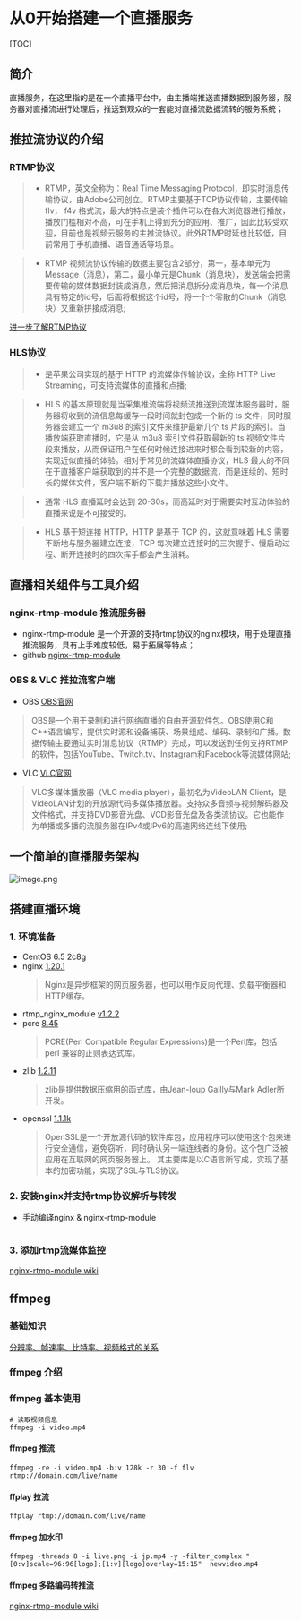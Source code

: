 # 从0开始搭建一个直播服务

[TOC]

## 简介
直播服务，在这里指的是在一个直播平台中，由主播端推送直播数据到服务器，服务器对直播流进行处理后，推送到观众的一套能对直播流数据流转的服务系统；

## 推拉流协议的介绍

### RTMP协议

> * RTMP，英文全称为：Real Time Messaging Protocol，即实时消息传输协议，由Adobe公司创立。RTMP主要基于TCP协议传输，主要传输 flv， f4v 格式流，最大的特点是装个插件可以在各大浏览器进行播放，播放门槛相对不高，可在手机上得到充分的应用、推广，因此比较受欢迎，目前也是视频云服务的主推流协议。此外RTMP时延也比较低，目前常用于手机直播、语音通话等场景。

> * RTMP 视频流协议传输的数据主要包含2部分，第一，基本单元为Message（消息），第二，最小单元是Chunk（消息块），发送端会把需要传输的媒体数据封装成消息，然后把消息拆分成消息块，每一个消息具有特定的id号，后面将根据这个id号，将一个个零散的Chunk（消息块）又重新拼接成消息;

[进一步了解RTMP协议](https://www.jianshu.com/p/715f37b1202f)

### HLS协议

> * 是苹果公司实现的基于 HTTP 的流媒体传输协议，全称 HTTP Live Streaming，可支持流媒体的直播和点播;

> * HLS 的基本原理就是当采集推流端将视频流推送到流媒体服务器时，服务器将收到的流信息每缓存一段时间就封包成一个新的 ts 文件，同时服务器会建立一个 m3u8 的索引文件来维护最新几个 ts 片段的索引。当播放端获取直播时，它是从 m3u8 索引文件获取最新的 ts 视频文件片段来播放，从而保证用户在任何时候连接进来时都会看到较新的内容，实现近似直播的体验。相对于常见的流媒体直播协议，HLS 最大的不同在于直播客户端获取到的并不是一个完整的数据流，而是连续的、短时长的媒体文件，客户端不断的下载并播放这些小文件。

> * 通常 HLS 直播延时会达到 20-30s，而高延时对于需要实时互动体验的直播来说是不可接受的。

> * HLS 基于短连接 HTTP，HTTP 是基于 TCP 的，这就意味着 HLS 需要不断地与服务器建立连接，TCP 每次建立连接时的三次握手、慢启动过程、断开连接时的四次挥手都会产生消耗。

## 直播相关组件与工具介绍

### nginx-rtmp-module 推流服务器

* nginx-rtmp-module 是一个开源的支持rtmp协议的nginx模块，用于处理直播推流服务，具有上手难度较低，易于拓展等特点；
* github [nginx-rtmp-module](https://github.com/arut/nginx-rtmp-module)

### OBS & VLC 推拉流客户端

* OBS  [OBS官网](https://obsproject.com/zh-tw)
> OBS是一个用于录制和进行网络直播的自由开源软件包。OBS使用C和C++语言编写，提供实时源和设备捕获、场景组成、编码、录制和广播。数据传输主要通过实时消息协议（RTMP）完成，可以发送到任何支持RTMP的软件，包括YouTube、Twitch.tv、Instagram和Facebook等流媒体网站;

* VLC  [VLC官网](https://www.videolan.org/)
> VLC多媒体播放器（VLC media player），最初名为VideoLAN Client，是VideoLAN计划的开放源代码多媒体播放器。支持众多音频与视频解码器及文件格式，并支持DVD影音光盘、VCD影音光盘及各类流协议。它也能作为单播或多播的流服务器在IPv4或IPv6的高速网络连线下使用;

## 一个简单的直播服务架构

![image.png](https://i.loli.net/2021/07/07/gAevpiWNJDtUbFB.png)


## 搭建直播环境  
### 1. 环境准备  

* CentOS 6.5 2c8g
* nginx [1.20.1](https://nginx.org/en/download.html)
  > Nginx是异步框架的网页服务器，也可以用作反向代理、负载平衡器和HTTP缓存。
* rtmp_nginx_module [v1.2.2](https://github.com/arut/nginx-rtmp-module)
* pcre [8.45](https://ftp.pcre.org/pub/pcre/)
  > PCRE(Perl Compatible Regular Expressions)是一个Perl库，包括 perl 兼容的正则表达式库。
* zlib [1.2.11](https://zlib.net/)
  > zlib是提供数据压缩用的函式库，由Jean-loup Gailly与Mark Adler所开发。
* openssl [1.1.1k](https://www.openssl.org/source/)
  > OpenSSL是一个开放源代码的软件库包，应用程序可以使用这个包来进行安全通信，避免窃听，同时确认另一端连线者的身份。这个包广泛被应用在互联网的网页服务器上。 其主要库是以C语言所写成，实现了基本的加密功能，实现了SSL与TLS协议。

### 2. 安装nginx并支持rtmp协议解析与转发  
* 手动编译nginx & nginx-rtmp-module
```shell

```
### 3. 添加rtmp流媒体监控  
[nginx-rtmp-module wiki](https://github.com/arut/nginx-rtmp-module/wiki/Directives)

## ffmpeg
### 基础知识

[分辨率、帧速率、比特率、视频格式的关系](https://zhuanlan.zhihu.com/p/60868555)

### ffmpeg 介绍

### ffmpeg 基本使用
```shell
# 读取视频信息
ffmpeg -i video.mp4
```
#### ffmpeg 推流
```shell
ffmpeg -re -i video.mp4 -b:v 128k -r 30 -f flv rtmp://domain.com/live/name
```
#### ffplay 拉流
```shell
ffplay rtmp://domain.com/live/name
```
#### ffmpeg 加水印
```shell
ffmpeg -threads 8 -i live.png -i jp.mp4 -y -filter_complex "[0:v]scale=96:96[logo];[1:v][logo]overlay=15:15"  newvideo.mp4
```
#### ffmpeg 多路编码转推流
[nginx-rtmp-module wiki](https://github.com/arut/nginx-rtmp-module/wiki/Directives)
